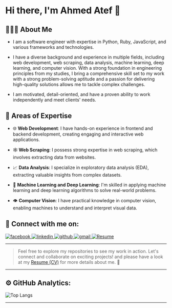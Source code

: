 # Hi there, I'm Ahmed Atef 👋 



<!-- <div style="display:flex; justify-content: space-between; flex-wrap: no-wrap"> -->
<!-- <div style="display:flex; justify-content: flex-start; flex-wrap: no-wrap"> -->
    
<!-- <div hidden>
    <img align="right" src="https://media.tenor.com/images/334cf1e2aa89a90a274f5a4040d1a6ec/tenor.gif" alt="">
</div> -->
    
<!-- <div> -->

<!-- <div hidden>
![profile](https://gpvc.arturio.dev/ahmedatef1610)
![profile](https://komarev.com/ghpvc/?username=ahmedatef1610&style=flat&label=views)
</div> -->


## 👨🏻‍💻 About Me

- I am a software engineer with expertise in Python, Ruby, JavaScript, and various frameworks and technologies. 

- I have a diverse background and experience in multiple fields, including web development, web scraping, data analysis, machine learning, deep learning, and computer vision. With a strong foundation in engineering principles from my studies, I bring a comprehensive skill set to my work with a strong problem-solving aptitude and a passion for delivering high-quality solutions allows me to tackle complex challenges. 

- I am motivated, detail-oriented, and have a proven ability to work independently and meet clients' needs.

## 🎯 Areas of Expertise

- 🌐 **Web Development**: I have hands-on experience in frontend and backend development, creating engaging and interactive web applications.

- 🕸️ **Web Scraping**: I possess strong expertise in web scraping, which involves extracting data from websites. 

- 📈 **Data Analysis**: I specialize in exploratory data analysis (EDA), extracting valuable insights from complex datasets.

- 🤖 **Machine Learning and Deep Learning**: I'm skilled in applying machine learning and deep learning algorithms to solve real-world problems.

- 👁️ **Computer Vision**: I have practical knowledge in computer vision, enabling machines to understand and interpret visual data.





## 🤝 Connect with me on:

[
![facebook](https://img.shields.io/badge/ahmed%20atef-blue?style=flat&logo=facebook&logoColor=white&logoWidth=20)
][facebook]
[
![linkedin](https://img.shields.io/badge/ahmedatef1610-0A66C2?style=flat&logo=linkedin&logoColor=white&logoWidth=20)
][linkedin]
[
![github](https://img.shields.io/badge/ahmedatef1610-333333?style=flat&logo=github&logoColor=white&logoWidth=20)
][github]
[
![gmail](https://img.shields.io/badge/ahmedatef1610@gmail.com-ff0000?style=flat&logo=gmail&logoColor=white&logoWidth=20)
][gmail]
[
![Resume](<https://img.shields.io/badge/Resume%20(CV)-00f?style=flat&logo=Files&logoColor=white&logoWidth=20>)
][Resume]
<!-- [
    ![website](https://img.shields.io/badge/Website-ff8800?style=flat&logo=google-chrome&logoColor=white&logoWidth=20)
][website] -->


---

> Feel free to explore my repositories to see my work in action. Let's connect and collaborate on exciting projects! and please have a look at my [Resume (CV)][Resume] for more details about me. 📄

---


<!-- </div>

</div> -->

<!-- --- -->

## ⚙️ GitHub Analytics:

<!-- ![github stats](https://github-readme-stats.vercel.app/api?username=ahmedatef1610&show_icons=true&hide_border=false&count_private=true&icon_color=ffff00&title_color=ffff00&text_color=dddddd&bg_color=22272E) -->

![Top Langs](https://github-readme-stats.vercel.app/api/top-langs/?username=ahmedatef1610&layout=compact&langs_count=8&hide_border=false&title_color=ffff00&text_color=dddddd&bg_color=22272E) 

<!-- <div align="center">
<img src="https://github-readme-stats.vercel.app/api/top-langs/?username=ahmedatef1610&layout=compact&langs_count=8&hide_border=false&title_color=ffff00&text_color=dddddd&bg_color=22272E" />
</div> -->

<!-- <div align="center">
    <img height="150px" src="https://github-readme-stats.vercel.app/api?username=ahmedatef1610&show_icons=true&hide_border=false&count_private=true&icon_color=ffff00&title_color=ffff00&text_color=dddddd&bg_color=22272E" />
    <img height="150px" src="https://github-readme-stats.vercel.app/api/top-langs/?username=ahmedatef1610&layout=compact&langs_count=8&hide_border=false&title_color=ffff00&text_color=dddddd&bg_color=22272E" />
</div> -->



---

<!-- variables start -->

[website]: https://aae-tech.com/
[facebook]: https://www.facebook.com/ahmed.atef.elshazly/
[github]: https://github.com/ahmedatef1610
[gmail]: mailto:ahmedatef1610@gmail.com
[linkedin]: https://www.linkedin.com/in/ahmedatef1610/
[Resume]: https://l.linklyhq.com/l/1o0Qu

<!-- variables end -->


<div hidden width="0" height="0" style="display:none;">
<!-- <img src="https://gpvc.arturio.dev/ahmedatef1610" alt="profile" width="0" height="0" hidden style="display:none;"> -->
<img src="https://komarev.com/ghpvc/?username=ahmedatef1610&style=flat&label=views" alt="profile" width="0" height="0" hidden style="display:none;">
</div>
